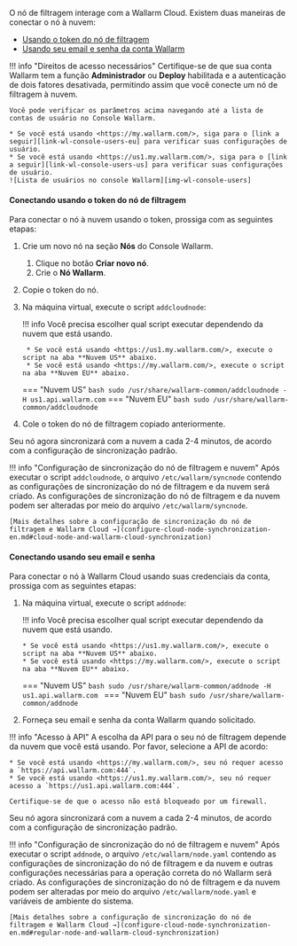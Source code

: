 [img-wl-console-users]:         ../images/check-users.png

[link-wl-console-us]:              https://us1.my.wallarm.com/
[link-wl-console-eu]:              https://my.wallarm.com/
[link-wl-console-users-us]:        https://us1.my.wallarm.com/settings/users
[link-wl-console-users-eu]:        https://my.wallarm.com/settings/users

[anchor-token]:                      #connecting-using-the-filtering-node-token
[anchor-credentials]:                      #connecting-using-your-email-and-password

O nó de filtragem interage com a Wallarm Cloud. Existem duas maneiras de conectar o nó à nuvem:
* [Usando o token do nó de filtragem][anchor-token]
* [Usando seu email e senha da conta Wallarm][anchor-credentials]

!!! info "Direitos de acesso necessários"
    Certifique-se de que sua conta Wallarm tem a função **Administrador** ou **Deploy** habilitada e a autenticação de dois fatores desativada, permitindo assim que você conecte um nó de filtragem à nuvem.

    Você pode verificar os parâmetros acima navegando até a lista de contas de usuário no Console Wallarm.
    
    * Se você está usando <https://my.wallarm.com/>, siga para o [link a seguir][link-wl-console-users-eu] para verificar suas configurações de usuário.
    * Se você está usando <https://us1.my.wallarm.com/>, siga para o [link a seguir][link-wl-console-users-us] para verificar suas configurações de usuário.
    ![Lista de usuários no console Wallarm][img-wl-console-users]

#### Conectando usando o token do nó de filtragem

Para conectar o nó à nuvem usando o token, prossiga com as seguintes etapas:

1. Crie um novo nó na seção **Nós** do Console Wallarm.
    1. Clique no botão **Criar novo nó**.
    2. Crie o **Nó Wallarm**.
2. Copie o token do nó.
3. Na máquina virtual, execute o script `addcloudnode`:
    
    !!! info
        Você precisa escolher qual script executar dependendo da nuvem que está usando.
        
        * Se você está usando <https://us1.my.wallarm.com/>, execute o script na aba **Nuvem US** abaixo.
        * Se você está usando <https://my.wallarm.com/>, execute o script na aba **Nuvem EU** abaixo.
    
    === "Nuvem US"
        ``` bash
        sudo /usr/share/wallarm-common/addcloudnode -H us1.api.wallarm.com
        ```
    === "Nuvem EU"
        ``` bash
        sudo /usr/share/wallarm-common/addcloudnode
        ```
        
4. Cole o token do nó de filtragem copiado anteriormente. 

Seu nó agora sincronizará com a nuvem a cada 2-4 minutos, de acordo com a configuração de sincronização padrão.

!!! info "Configuração de sincronização do nó de filtragem e nuvem"
    Após executar o script `addcloudnode`, o arquivo `/etc/wallarm/syncnode` contendo as configurações de sincronização do nó de filtragem e da nuvem será criado. As configurações de sincronização do nó de filtragem e da nuvem podem ser alteradas por meio do arquivo `/etc/wallarm/syncnode`.
    
    [Mais detalhes sobre a configuração de sincronização do nó de filtragem e Wallarm Cloud →](configure-cloud-node-synchronization-en.md#cloud-node-and-wallarm-cloud-synchronization)

#### Conectando usando seu email e senha

Para conectar o nó à Wallarm Cloud usando suas credenciais da conta, prossiga com as seguintes etapas:

1.  Na máquina virtual, execute o script `addnode`:
    
    !!! info
        Você precisa escolher qual script executar dependendo da nuvem que está usando.
        
        * Se você está usando <https://us1.my.wallarm.com/>, execute o script na aba **Nuvem US** abaixo.
        * Se você está usando <https://my.wallarm.com/>, execute o script na aba **Nuvem EU** abaixo.
    
    === "Nuvem US"
        ```bash
        sudo /usr/share/wallarm-common/addnode -H us1.api.wallarm.com
        ```
    === "Nuvem EU"
        ```bash
        sudo /usr/share/wallarm-common/addnode
        ```
    
2.  Forneça seu email e senha da conta Wallarm quando solicitado.

!!! info "Acesso à API"
    A escolha da API para o seu nó de filtragem depende da nuvem que você está usando. Por favor, selecione a API de acordo:
    
    * Se você está usando <https://my.wallarm.com/>, seu nó requer acesso a `https://api.wallarm.com:444`.
    * Se você está usando <https://us1.my.wallarm.com/>, seu nó requer acesso a `https://us1.api.wallarm.com:444`.
    
    Certifique-se de que o acesso não está bloqueado por um firewall.

Seu nó agora sincronizará com a nuvem a cada 2-4 minutos, de acordo com a configuração de sincronização padrão.

!!! info "Configuração de sincronização do nó de filtragem e nuvem"
    Após executar o script `addnode`, o arquivo `/etc/wallarm/node.yaml` contendo as configurações de sincronização do nó de filtragem e da nuvem e outras configurações necessárias para a operação correta do nó Wallarm será criado. As configurações de sincronização do nó de filtragem e da nuvem podem ser alteradas por meio do arquivo `/etc/wallarm/node.yaml` e variáveis de ambiente do sistema.
    
    [Mais detalhes sobre a configuração de sincronização do nó de filtragem e Wallarm Cloud →](configure-cloud-node-synchronization-en.md#regular-node-and-wallarm-cloud-synchronization)